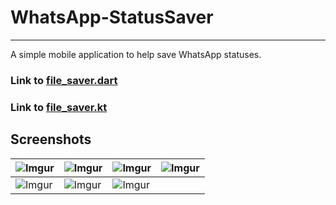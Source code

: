
# WhatsApp-StatusSaver
---------------

A simple mobile application to help save WhatsApp statuses.

### Link to [file_saver.dart](https://gist.github.com/olumidayy/50c91e1041c3ceb509e6fb8fe059c1b9)

### Link to [file_saver.kt](https://gist.github.com/olumidayy/1d23ae2dcdec7e77a289e9203e702437)



## Screenshots

| ![Imgur](https://i.imgur.com/cdB3pgC.png) 	| ![Imgur](https://i.imgur.com/JXqDOVA.png) 	| ![Imgur](https://i.imgur.com/LeC35Ah.png) 	| ![Imgur](https://i.imgur.com/vjzr5EB.png) 	|
|-------------------------------------------	|-------------------------------------------	|-------------------------------------------	|-------------------------------------------	|
| ![Imgur](https://i.imgur.com/LLUXvYo.jpg) 	| ![Imgur](https://i.imgur.com/uRfIhA6.png) 	| ![Imgur](https://i.imgur.com/gxdKOPA.jpg) 	|                                           	|
